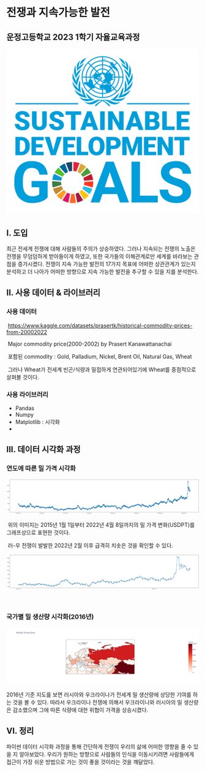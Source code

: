 # 전쟁과 지속가능한 발전

## 운정고등학교 2023 1학기 자율교육과정

![](res/sdg.png)

## I. 도입

최근 전세계 전쟁에 대해 사람들의 주의가 상승하였다. 그러나 지속되는 전쟁의 노출은 전쟁을 무덤덤하게 받아들이게 하였고, 또한 국가들의 이해관계로만 세계를 바라보는 관점을 증가시켰다. 전쟁이 지속 가능한 발전의 17가지 목표에 어떠한 상관관계가 있는지 분석하고 더 나아가 어떠한 방향으로 지속 가능한 발전을 추구할 수 있을 지를 분석한다.

## II. 사용 데이터 & 라이브러리

### 	사용 데이터

​	https://www.kaggle.com/datasets/prasertk/historical-commodity-prices-from-20002022

​	Major commodity price(2000-2002) by Prasert Kanawattanachai



​	포함된 commodity : Gold, Palladium, Nickel, Brent Oil, Natural Gas, Wheat

​	그러나 Wheat가 전세계 빈곤/식량과 밀접하게 연관되어있기에 Wheat를 중점적으로 살펴볼 것이다.



### 	사용 라이브러리

- Pandas
- Numpy
- Matplotlib : 시각화
- 

## III. 데이터 시각화 과정

### 		연도에 따른 밀 가격 시각화

![](res/plot1.png)		

​	위의 이미지는 2015년 1월 1일부터 2022년 4월 8일까지의 밀 가격 변화(USDPT)를 그래프상으로 표현한 것이다.

​	러-우 전쟁이 발발한 2022년 2월 이후 급격히 치솟은 것을 확인할 수 있다.

![](res/plot2.png)

​	

### 	국가별 밀 생산량 시각화(2016년)

![](res/plot3.png)

2016년 기준 지도를 보면 러시아와 우크라이나가 전세계 밀 생산량에 상당한 기여를 하는 것을 볼 수 있다. 따라서 우크라이나 전쟁에 의해서 우크라이나와 러시아의 밀 생산량은 감소했으며 그에 따른 식량에 대한 위협이 가격을 상승시켰다.




## VI. 정리
  파이썬 데이터 시각화 과정을 통해 간단하게 전쟁이 우리의 삶에 어떠한 영향을 줄 수 있을 지 알아보았다. 우리가 원하는 방향으로 사람들의 인식을 이동시키려면 사람들에게 접근이 가장 쉬운 방법으로 가는 것이 좋을 것이라는 것을 꺠달았다.
